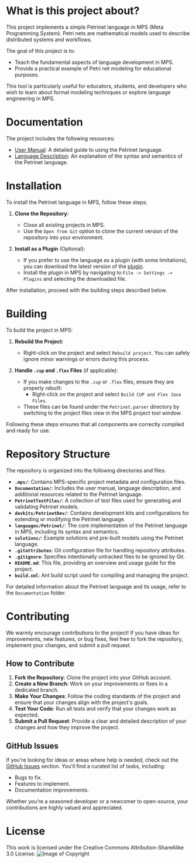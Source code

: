 # What is this project about?

This project implements a simple Petrinet language in MPS (Meta Programming System). Petri nets are mathematical models used to describe distributed systems and workflows. 

The goal of this project is to:
- Teach the fundamental aspects of language development in MPS.
- Provide a practical example of Petri net modeling for educational purposes.

This tool is particularly useful for educators, students, and developers who wish to learn about formal modeling techniques or explore language engineering in MPS.


# Documentation

The project includes the following resources:
- [User Manual](Documentation/manual.md): A detailed guide to using the Petrinet language.
- [Language Description](Documentation/language.md): An explanation of the syntax and semantics of the Petrinet language.

# Installation

To install the Petrinet language in MPS, follow these steps:

1. **Clone the Repository**:
   - Close all existing projects in MPS.
   - Use the `Open from Git` option to clone the current version of the repository into your environment.

2. **Install as a Plugin** (Optional):
   - If you prefer to use the language as a plugin (with some limitations), you can download the latest version of the [plugin](https://github.com/uiano/Petrinet/releases).
   - Install the plugin in MPS by navigating to `File -> Settings -> Plugins` and selecting the downloaded file.

After installation, proceed with the building steps described below.

# Building

To build the project in MPS:

1. **Rebuild the Project**:
   - Right-click on the project and select `Rebuild project`. You can safely ignore minor warnings or errors during this process.

2. **Handle `.cup` and `.flex` Files** (if applicable):
   - If you make changes to the `.cup` or `.flex` files, ensure they are properly rebuilt:
     - Right-click on the project and select `Build CUP and Flex Java Files`.
   - These files can be found under the `Petrinet.parser` directory by switching to the project files view in the MPS project tool window.

Following these steps ensures that all components are correctly compiled and ready for use.

# Repository Structure

The repository is organized into the following directories and files:

- **`.mps/`**: Contains MPS-specific project metadata and configuration files.
- **`Documentation/`**: Includes the user manual, language description, and additional resources related to the Petrinet language.
- **`PetrinetTextFiles/`**: A collection of test files used for generating and validating Petrinet models.
- **`devkits/PetrinetDev/`**: Contains development kits and configurations for extending or modifying the Petrinet language.
- **`languages/Petrinet/`**: The core implementation of the Petrinet language in MPS, including its syntax and semantics.
- **`solutions/`**: Example solutions and pre-built models using the Petrinet language.
- **`.gitattributes`**: Git configuration file for handling repository attributes.
- **`.gitignore`**: Specifies intentionally untracked files to be ignored by Git.
- **`README.md`**: This file, providing an overview and usage guide for the project.
- **`build.xml`**: Ant build script used for compiling and managing the project.

For detailed information about the Petrinet language and its usage, refer to the `Documentation` folder.

# Contributing

We warmly encourage contributions to the project! If you have ideas for improvements, new features, or bug fixes, feel free to fork the repository, implement your changes, and submit a pull request.

## How to Contribute
1. **Fork the Repository**: Clone the project into your GitHub account.
2. **Create a New Branch**: Work on your improvements or fixes in a dedicated branch.
3. **Make Your Changes**: Follow the coding standards of the project and ensure that your changes align with the project's goals.
4. **Test Your Code**: Run all tests and verify that your changes work as expected.
5. **Submit a Pull Request**: Provide a clear and detailed description of your changes and how they improve the project.

## GitHub Issues
If you're looking for ideas or areas where help is needed, check out the [GitHub Issues](#) section. You'll find a curated list of tasks, including:
- Bugs to fix.
- Features to implement.
- Documentation improvements.

Whether you’re a seasoned developer or a newcomer to open-source, your contributions are highly valued and appreciated.


# License
This work is licensed under the Creative Commons Attribution-ShareAlike 3.0 License.
![Image of Copyright](http://ccl.northwestern.edu/images/creativecommons/bysa.png)

